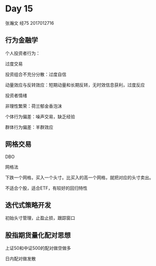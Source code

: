 # Day 15

张瀚文 经75 2017012716

## 行为金融学

个人投资者行为：

过度交易

投资组合不充分分散：过度自信

动量效应与反转效应：短期动量和长期反转，无时效信息获利，过度反应

投资者情绪

非理性繁荣：荷兰郁金香泡沫

个体行为偏差：噪声交易，缺乏经验

群体行为偏差：羊群效应

## 网格交易

DBO

网格法

下跌一个网格，买入一个头寸。比买入的高一个网格，就把对应的头寸卖出。

不适合个股，适合ETF，有较好的回归特性

## 迭代式策略开发

初始头寸管理，止盈止损，跟踪窗口

## 股指期货量化配对思想

上证50和中证500的配对做空做多

日内配对做发散